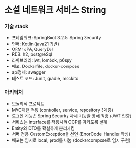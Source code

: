 # 소셜 네트워크 서비스 String

### 기술 stack
- 프레임워크: SpringBoot 3.2.5, Spring Security
- 언어: Kotlin (java21 기반)
- ORM: JPA, QueryDsl
- RDB: h2, postgreSql
- 라이브러리: jwt, lombok, p6spy
- 배포: Dockerfile, docker-compose
- api명세: swagger
- 테스트 코드: Junit, gradle, mockito

### 아키텍처
- 모놀리식 프로젝트
- MVC패턴 적용 (controller, service, repository 3계층)
- 로그인 기능은 Spring Security 자체 기능을 통해 적용 (JWT 인증)
- 서비스는 interface를 적용시켜 OCP를 지키도록 설계
- Entity와 DTO를 확실하게 분리시킴
- 서버 전용 CustomException을 선언 (ErrorCode, Handler 작성)
- 배포는 임시로 local, prod를 나눔 (dockercompose로 임시 구현)
